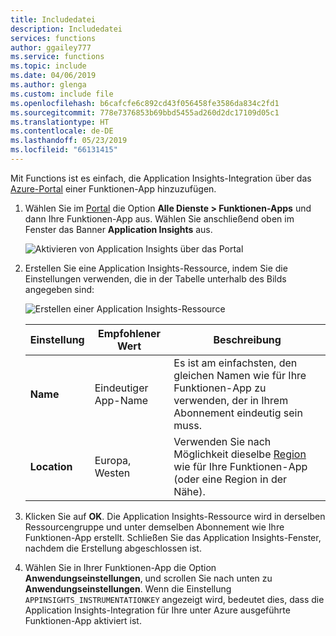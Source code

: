 ```yaml
---
title: Includedatei
description: Includedatei
services: functions
author: ggailey777
ms.service: functions
ms.topic: include
ms.date: 04/06/2019
ms.author: glenga
ms.custom: include file
ms.openlocfilehash: b6cafcfe6c892cd43f056458fe3586da834c2fd1
ms.sourcegitcommit: 778e7376853b69bbd5455ad260d2dc17109d05c1
ms.translationtype: HT
ms.contentlocale: de-DE
ms.lasthandoff: 05/23/2019
ms.locfileid: "66131415"
---
```

Mit Functions ist es einfach, die Application Insights-Integration über das [Azure-Portal] einer Funktionen-App hinzuzufügen.

1. Wählen Sie im [Portal][Azure-Portal] die Option **Alle Dienste > Funktionen-Apps** und dann Ihre Funktionen-App aus. Wählen Sie anschließend oben im Fenster das Banner **Application Insights** aus.

    ![Aktivieren von Application Insights über das Portal](media/functions-connect-new-app-insights/enable-application-insights.png)

1. Erstellen Sie eine Application Insights-Ressource, indem Sie die Einstellungen verwenden, die in der Tabelle unterhalb des Bilds angegeben sind:

   ![Erstellen einer Application Insights-Ressource](media/functions-connect-new-app-insights/ai-general.png)

    | Einstellung      | Empfohlener Wert  | Beschreibung                                        |
    | ------------ |  ------- | -------------------------------------------------- |
    | **Name** | Eindeutiger App-Name | Es ist am einfachsten, den gleichen Namen wie für Ihre Funktionen-App zu verwenden, der in Ihrem Abonnement eindeutig sein muss. | 
    | **Location** | Europa, Westen | Verwenden Sie nach Möglichkeit dieselbe [Region](https://azure.microsoft.com/regions/) wie für Ihre Funktionen-App (oder eine Region in der Nähe). |

1. Klicken Sie auf **OK**. Die Application Insights-Ressource wird in derselben Ressourcengruppe und unter demselben Abonnement wie Ihre Funktionen-App erstellt. Schließen Sie das Application Insights-Fenster, nachdem die Erstellung abgeschlossen ist.

1. Wählen Sie in Ihrer Funktionen-App die Option **Anwendungseinstellungen**, und scrollen Sie nach unten zu **Anwendungseinstellungen**. Wenn die Einstellung `APPINSIGHTS_INSTRUMENTATIONKEY` angezeigt wird, bedeutet dies, dass die Application Insights-Integration für Ihre unter Azure ausgeführte Funktionen-App aktiviert ist.

[Azure-Portal]: https://portal.azure.com
